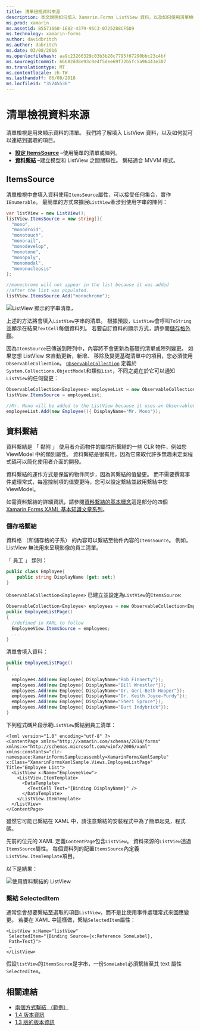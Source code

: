 ```yaml
---
title: 清單檢視資料來源
description: 本文說明如何填入 Xamarin.Forms ListView 資料，以及如何使用清單檢視中的資料繫結。
ms.prod: xamarin
ms.assetid: B5571660-1E82-4379-95C3-0725288CF5D9
ms.technology: xamarin-forms
author: davidbritch
ms.author: dabritch
ms.date: 03/08/2016
ms.openlocfilehash: aa9c23266329c03b3b28c7795f67290bbc23c4bf
ms.sourcegitcommit: 66682dd8e93c0e4f5dee69f32b5fc5a96443e307
ms.translationtype: MT
ms.contentlocale: zh-TW
ms.lasthandoff: 06/08/2018
ms.locfileid: "35245536"
---
```

# <a name="listview-data-sources"></a>清單檢視資料來源

清單檢視是用來顯示資料的清單。 我們將了解填入 ListView 資料，以及如何就可以連結到選取的項目。

- **[設定 ItemsSource](#ItemsSource)**  &ndash;使用簡單的清單或陣列。
- **[資料繫結](#Data_Binding)** &ndash;建立模型和 ListView 之間關聯性。 繫結適合 MVVM 模式。

## <a name="itemssource"></a>ItemsSource
清單檢視中會填入資料使用`ItemsSource`屬性，可以接受任何集合，實作`IEnumerable`。 最簡單的方式來擴展`ListView`牽涉到使用字串的陣列：

```csharp
var listView = new ListView();
listView.ItemsSource = new string[]{
  "mono",
  "monodroid",
  "monotouch",
  "monorail",
  "monodevelop",
  "monotone",
  "monopoly",
  "monomodal",
  "mononucleosis"
};

//monochrome will not appear in the list because it was added
//after the list was populated.
listView.ItemsSource.Add("monochrome");
```

![](data-and-databinding-images/itemssource-simple.png "ListView 顯示的字串清單，")

上述的方法將會填入`ListView`字串的清單。 根據預設，`ListView`會呼叫`ToString`並顯示在結果`TextCell`每個資料列。 若要自訂資料的顯示方式，請參閱[儲存格外觀](~/xamarin-forms/user-interface/listview/customizing-cell-appearance.md)。

因為`ItemsSource`已傳送到陣列中，內容將不會更新為基礎的清單或陣列變更。 如果您想 ListView 來自動更新，新增、 移除及變更基礎清單中的項目，您必須使用`ObservableCollection`。 [`ObservableCollection`](https://developer.xamarin.com/api/type/System.Collections.ObjectModel.ObservableCollection%3CT%3E/) 定義於`System.Collections.ObjectModel`和類似`List`，不同之處在於它可以通知`ListView`的任何變更：

```csharp
ObservableCollection<Employees> employeeList = new ObservableCollection<Employess>();
listView.ItemsSource = employeeList;

//Mr. Mono will be added to the ListView because it uses an ObservableCollection
employeeList.Add(new Employee(){ DisplayName="Mr. Mono"});
```

<a name="Data_Binding" />

## <a name="data-binding"></a>資料繫結
資料繫結是 「 黏附 」 使用者介面物件的屬性所繫結的一些 CLR 物件，例如您 ViewModel 中的類別屬性。 資料繫結是很有用，因為它來取代許多無趣未定案程式碼可以簡化使用者介面的開發。

資料繫結的運作方式是保留的物件同步，因為其繫結的值變更。 而不需要撰寫事件處理常式，每當控制項的值變更時，您可以設定繫結並啟用繫結中您 ViewModel。

如需資料繫結的詳細資訊，請參閱[資料繫結的基本概念](~/xamarin-forms/xaml/xaml-basics/data-binding-basics.md)這是部分的四個[Xamarin.Forms XAML 基本知識文章系列](~/xamarin-forms/xaml/xaml-basics/index.md)。

### <a name="binding-cells"></a>儲存格繫結
資料格 （和儲存格的子系） 的內容可以繫結至物件內容的`ItemsSource`。 例如，ListView 無法用來呈現影像的員工清單。

「 員工 」 類別：

```csharp
public class Employee{
    public string DisplayName {get; set;}
}
```

`ObservableCollection<Employee>` 已建立並設定為`ListView`的`ItemsSource`:

```csharp
ObservableCollection<Employee> employees = new ObservableCollection<Employee>();
public EmployeeListPage()
{
  //defined in XAML to follow
  EmployeeView.ItemsSource = employees;
  ...
}
```

清單會填入資料：

```csharp
public EmployeeListPage()
{
  ...
  employees.Add(new Employee{ DisplayName="Rob Finnerty"});
  employees.Add(new Employee{ DisplayName="Bill Wrestler"});
  employees.Add(new Employee{ DisplayName="Dr. Geri-Beth Hooper"});
  employees.Add(new Employee{ DisplayName="Dr. Keith Joyce-Purdy"});
  employees.Add(new Employee{ DisplayName="Sheri Spruce"});
  employees.Add(new Employee{ DisplayName="Burt Indybrick"});
}
```

下列程式碼片段示範`ListView`繫結到員工清單：

```xaml
<?xml version="1.0" encoding="utf-8" ?>
<ContentPage xmlns="http://xamarin.com/schemas/2014/forms"
xmlns:x="http://schemas.microsoft.com/winfx/2006/xaml"
xmlns:constants="clr-namespace:XamarinFormsSample;assembly=XamarinFormsXamlSample"
x:Class="XamarinFormsXamlSample.Views.EmployeeListPage"
Title="Employee List">
  <ListView x:Name="EmployeeView">
    <ListView.ItemTemplate>
      <DataTemplate>
        <TextCell Text="{Binding DisplayName}" />
      </DataTemplate>
    </ListView.ItemTemplate>
  </ListView>
</ContentPage>
```

雖然它可能已繫結在 XAML 中，請注意繫結的安裝程式中為了簡單起見，程式碼。

先前的位元的 XAML 定義`ContentPage`包含`ListView`。 資料來源的`ListView`透過`ItemsSource`屬性。 每個資料列的配置`ItemsSource`內定義`ListView.ItemTemplate`項目。

以下是結果：

![](data-and-databinding-images/bound-data.png "使用資料繫結的 ListView")

### <a name="binding-selecteditem"></a>繫結 SelectedItem

通常您會想要繫結至選取的項目`ListView`，而不是比使用事件處理常式來回應變更。 若要在 XAML 中這樣做，繫結`SelectedItem`屬性：

```xaml
<ListView x:Name="listView"
 SelectedItem="{Binding Source={x:Reference SomeLabel},
 Path=Text}">
 …
</ListView>
```

假設`listView`的`ItemsSource`是字串，一份`SomeLabel`必須繫結至其 text 屬性`SelectedItem`。



## <a name="related-links"></a>相關連結

- [兩個方式繫結 （範例）](https://developer.xamarin.com/samples/xamarin-forms/UserInterface/ListView/SwitchEntryTwoBinding)
- [1.4 版本資訊](http://forums.xamarin.com/discussion/35451/xamarin-forms-1-4-0-released/)
- [1.3 版的版本資訊](http://forums.xamarin.com/discussion/29934/xamarin-forms-1-3-0-released/)
